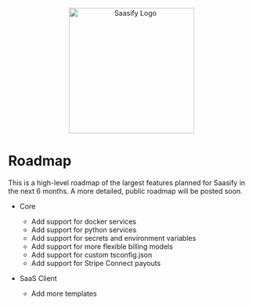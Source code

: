 <p align="center">
  <a href="https://saasify.sh" title="Saasify">
    <img src="/_media/logo.png" alt="Saasify Logo" width="256" />
  </a>
</p>

# Roadmap

This is a high-level roadmap of the largest features planned for Saasify in the next 6 months. A more detailed, public roadmap will be posted soon.

- Core
  - Add support for docker services
  - Add support for python services
  - Add support for secrets and environment variables
  - Add support for more flexible billing models
  - Add support for custom tsconfig.json
  - Add support for Stripe Connect payouts

- SaaS Client
  - Add more templates

